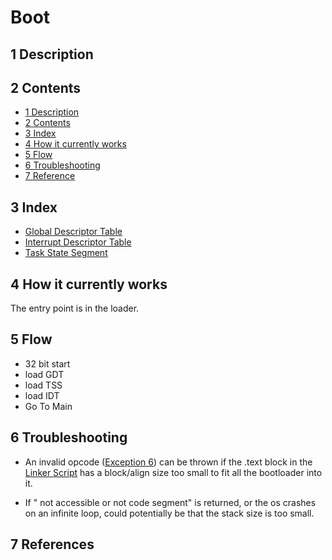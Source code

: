 # Boot

## 1 Description

## 2 Contents
- [1 Description](#1-description)
- [2 Contents](#2-contents)
- [3 Index](#3-Index)
- [4 How it currently works](#4-How-it-currently-works)
- [5 Flow](#5-flow)
- [6 Troubleshooting](#6-troubleshooting)
- [7 Reference](#7-references)

## 3 Index
- [Global Descriptor Table](gdt.md)
- [Interrupt Descriptor Table](idt.md)
- [Task State Segment](Tss.md)

## 4 How it currently works
The entry point is in the loader.

## 5 Flow
- 32 bit start
- load GDT
- load TSS
- load IDT
- Go To Main

## 6 Troubleshooting
- An invalid opcode ([Exception 6](idt.md)) can be thrown if the .text block in the
  [Linker Script](../../../../src/linker.ld) has a block/align size too small to fit all the bootloader into it.
  
- If " not accessible or not code segment" is returned, or the os crashes on an infinite loop, could
potentially be that the stack size is too small.

## 7 References
